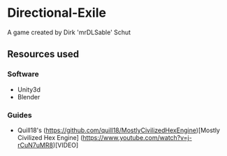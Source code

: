 # Directional-Exile
A game created by Dirk 'mrDLSable' Schut

## Resources used
### Software
- Unity3d
- Blender

### Guides
- Quill18's (https://github.com/quill18/MostlyCivilizedHexEngine)[Mostly Civilized Hex Engine] (https://www.youtube.com/watch?v=j-rCuN7uMR8)[VIDEO]
